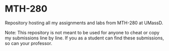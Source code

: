 # MTH-280
Repository hosting all my assignments and labs from MTH-280 at UMassD.

Note: This repository is not meant to be used for anyone to cheat or copy my submissions line by line. If you as a student can find these submissions, so can your professor.
